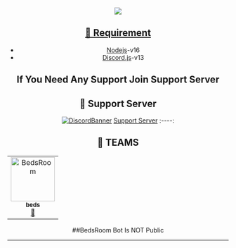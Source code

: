 <div align="center">
  <br />
  <p>
    <a href="https://discord.js.org"><img src="https://capsule-render.vercel.app/api?type=waving&color=gradient&height=350&section=header&text=Node.js&fontSize=150&fontAlignY=35&animation=twinkling&fontColor=gradient" /></center>

## 📎 Requirement
* [Nodejs](https://nodejs.org/en/)-v16 
* [Discord.js](https://github.com/discordjs/discord.js/)-v13

## If You Need Any Support Join Support Server
## 💌 Support Server
[![DiscordBanner](https://invidget.switchblade.xyz/7UVyMnnPXW)](https://discord.gg/7UVyMnnPXW)
[Support Server](https://discord.gg/7UVyMnnPXW)
:----:

## 👥 TEAMS ##
<div align="left">
<table>
  <tr>
     <td align="center"><a href="https://discord.com/users/567861998092550179"><img src="" width="100px;" alt="BedsRoom"/><br /><sub><b>beds</b></sub></a><br /><a href="https://discord.com/users/567861998092550179" title="Owner">👑</a></td>
     
  </tr>
</table>
</div>

##BedsRoom Bot Is NOT Public
  
<hr>

